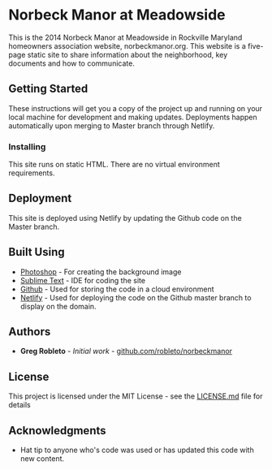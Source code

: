 # Norbeck Manor at Meadowside

This is the 2014 Norbeck Manor at Meadowside in Rockville Maryland homeowners association website, norbeckmanor.org. This website is a five-page static site to share information about the neighborhood, key documents and how to communicate.

## Getting Started

These instructions will get you a copy of the project up and running on your local machine for development and making updates. Deployments happen automatically upon merging to Master branch through Netlify.


### Installing

This site runs on static HTML. There are no virtual environment requirements.


## Deployment

This site is deployed using Netlify by updating the Github code on the Master branch.


## Built Using

* [Photoshop](http:www.adobe.com/products/photoshop.html) - For creating the background image
* [Sublime Text](https://www.sublimetext.com/) - IDE for coding the site
* [Github](https://github.com/) - Used for storing the code in a cloud environment
* [Netlify](https://netlify.com/) - Used for deploying the code on the Github master branch to display on the domain.


## Authors

* **Greg Robleto** - *Initial work* - [github.com/robleto/norbeckmanor](https://github.com/robleto/norbeckmanor)


## License

This project is licensed under the MIT License - see the [LICENSE.md](LICENSE.md) file for details


## Acknowledgments

* Hat tip to anyone who's code was used or has updated this code with new content.


